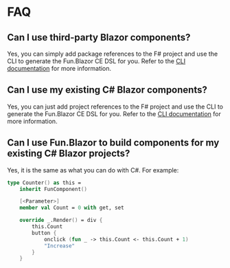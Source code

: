 # FAQ

## Can I use third-party Blazor components?

Yes, you can simply add package references to the F# project and use the CLI to generate the Fun.Blazor CE DSL for you. Refer to the [CLI documentation](Tooling/Code-Generation) for more information. 


## Can I use my existing C# Blazor components?

Yes, you can just add project references to the F# project and use the CLI to generate the Fun.Blazor CE DSL for you. Refer to the [CLI documentation](Tooling/Code-Generation) for more information. 


## Can I use Fun.Blazor to build components for my existing C# Blazor projects?

Yes, it is the same as what you can do with C#. For example:

```fsharp
type Counter() as this =
    inherit FunComponent()

    [<Parameter>]
    member val Count = 0 with get, set

    override _.Render() = div {
        this.Count
        button {
            onclick (fun _ -> this.Count <- this.Count + 1)
            "Increase"
        }
    }
```